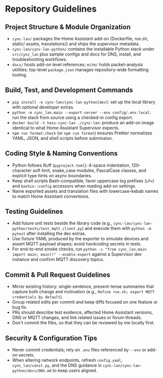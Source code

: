 # Repository Guidelines
## Project Structure & Module Organization
- `cync-lan/` packages the Home Assistant add-on (Dockerfile, run.sh, static/ assets, translations/) and ships the supervisor metadata.
- `cync-lan/cync-lan-python/` contains the installable Python stack under `src/cync_lan` plus sample configs and docs for DNS, install, and troubleshooting workflows.
- `docs/` hosts add-on level references; `mitm/` holds packet-analysis utilities; top-level `package.json` manages repository-wide formatting tooling.

## Build, Test, and Development Commands
- `pip install -e cync-lan/cync-lan-python[dev]`: set up the local library with optional developer extras.
- `python -m cync_lan.main --export-server --env config/.env.local`: run the stack from source using a checked-in config export.
- `docker build -t hass-cync-lan ./cync-lan`: produce an add-on image identical to what Home Assistant Supervisor expects.
- `npm run format:check` (or `npm run format`) ensures Prettier normalizes YAML, JSON, and shell scripts before submission.

## Coding Style & Naming Conventions
- Python follows Ruff (`pyproject.toml`): 4-space indentation, 120-character soft limit, snake_case modules, PascalCase classes, and explicit type hints on async boundaries.
- Keep shell scripts Bash-compatible, favor uppercase log prefixes (`LP=`) and `bashio::config` accessors when reading add-on settings.
- Name exported assets and translation files with lowercase-kebab names to match Home Assistant conventions.

## Testing Guidelines
- Add future unit tests beside the library code (e.g., `cync-lan/cync-lan-python/tests/test_mqtt_client.py`) and execute them with `python -m pytest` after installing the dev extras.
- Use fixture YAML produced by the exporter to simulate devices and assert MQTT payload shapes; avoid hardcoding secrets in tests.
- For end-to-end smoke checks, run `python -c "from cync_lan.main import main; main()" --enable-export` against a Supervisor dev instance and confirm MQTT discovery topics.

## Commit & Pull Request Guidelines
- Mirror existing history: single-sentence, present-tense summaries that capture both change and motivation (e.g., `Refine run.sh; export MQTT credentials by default`).
- Group related edits per commit and keep diffs focused on one feature or bug fix.
- PRs should describe test evidence, affected Home Assistant versions, DNS or MQTT changes, and link related issues or forum threads.
- Don't commit the files, so that they can be reviewed by me locally first.

## Security & Configuration Tips
- Never commit credentials; rely on `.env` files referenced by `--env` or add-on secrets.
- When altering network endpoints, refresh `config.yaml`, `cync_lan/const.py`, and the DNS guidance in `cync-lan/cync-lan-python/docs/DNS.md` to keep users aligned.
